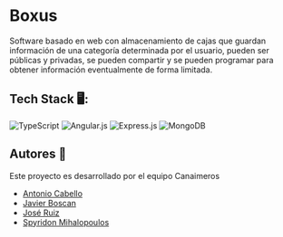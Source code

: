 # Boxus

Software basado en web con almacenamiento de cajas que guardan información de una categoría determinada por el usuario, pueden ser públicas y privadas, se pueden compartir y se pueden programar para obtener información eventualmente de forma limitada. 

## Tech Stack 🖥️:

![TypeScript](https://img.shields.io/badge/typescript-%23007ACC.svg?style=for-the-badge&logo=typescript&logoColor=white)
![Angular.js](https://img.shields.io/badge/angular.js-%23E23237.svg?style=for-the-badge&logo=angularjs&logoColor=white)
![Express.js](https://img.shields.io/badge/express.js-%23404d59.svg?style=for-the-badge&logo=express&logoColor=%2361DAFB)
![MongoDB](https://img.shields.io/badge/MongoDB-%234ea94b.svg?style=for-the-badge&logo=mongodb&logoColor=white)

## Autores 🧔
  
Este proyecto es desarrollado por el equipo Canaimeros

 
 - [Antonio Cabello](https://github.com/Antonio476587)
 - [Javier Boscan](https://github.com/Javierbscn)
 - [José Ruiz](https://github.com)
 - [Spyridon Mihalopoulos](https://github.com/rootspyro)
